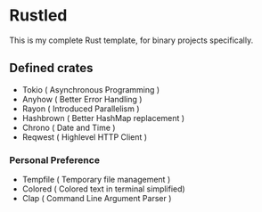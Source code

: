 # Rustled

This is my complete Rust template, for binary projects specifically.

## Defined crates
 * Tokio ( Asynchronous Programming )
 * Anyhow ( Better Error Handling )
 * Rayon ( Introduced Parallelism )
 * Hashbrown ( Better HashMap replacement )
 * Chrono ( Date and Time )
 * Reqwest ( Highlevel HTTP Client )
  
### Personal Preference
 * Tempfile ( Temporary file management )
 * Colored ( Colored text in terminal simplified)
 * Clap ( Command Line Argument Parser )